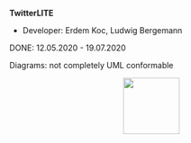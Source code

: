 **TwitterLITE**
 - Developer: Erdem Koc, Ludwig Bergemann



DONE: 12.05.2020 - 19.07.2020


Diagrams: not completely UML conformable


<p align="center">
  <img src="https://github.com/ludwigbe/TwitterLITE/blob/main/Twitter_LITE%20Logo.png" width="100">
</p>
